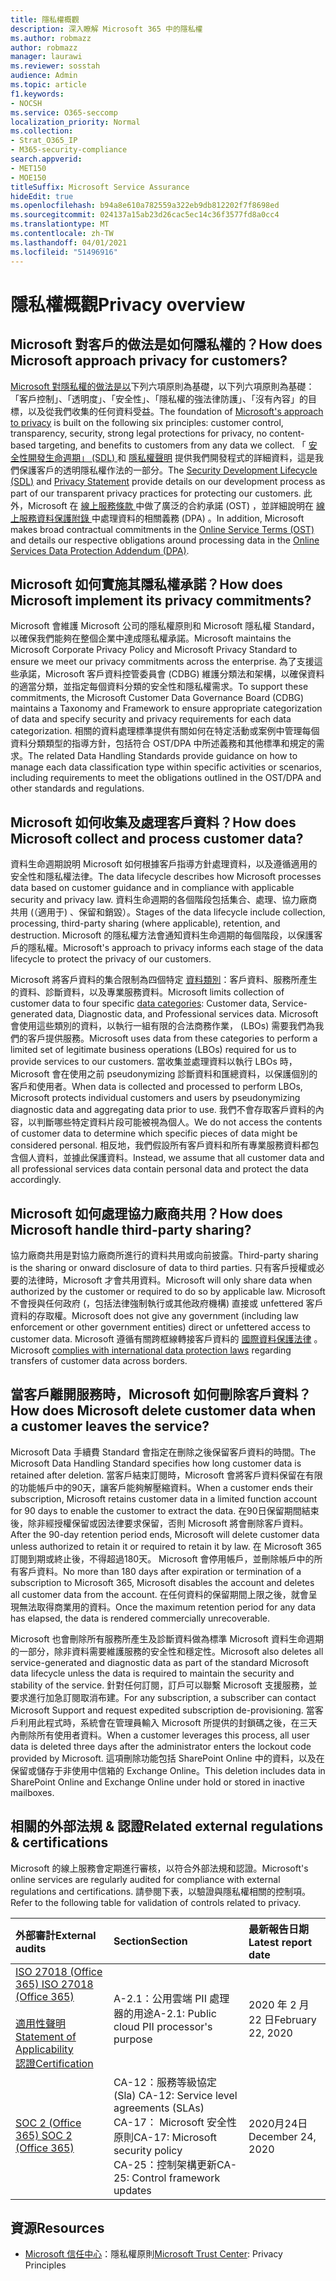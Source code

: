 ```yaml
---
title: 隱私權概觀
description: 深入瞭解 Microsoft 365 中的隱私權
ms.author: robmazz
author: robmazz
manager: laurawi
ms.reviewer: sosstah
audience: Admin
ms.topic: article
f1.keywords:
- NOCSH
ms.service: O365-seccomp
localization_priority: Normal
ms.collection:
- Strat_O365_IP
- M365-security-compliance
search.appverid:
- MET150
- MOE150
titleSuffix: Microsoft Service Assurance
hideEdit: true
ms.openlocfilehash: b94a8e610a782559a322eb9db812202f7f8698ed
ms.sourcegitcommit: 024137a15ab23d26cac5ec14c36f3577fd8a0cc4
ms.translationtype: MT
ms.contentlocale: zh-TW
ms.lasthandoff: 04/01/2021
ms.locfileid: "51496916"
---
```

# <a name="privacy-overview"></a><span data-ttu-id="faa49-103">隱私權概觀</span><span class="sxs-lookup"><span data-stu-id="faa49-103">Privacy overview</span></span>

## <a name="how-does-microsoft-approach-privacy-for-customers"></a><span data-ttu-id="faa49-104">Microsoft 對客戶的做法是如何隱私權的？</span><span class="sxs-lookup"><span data-stu-id="faa49-104">How does Microsoft approach privacy for customers?</span></span>

<span data-ttu-id="faa49-105">[Microsoft 對隱私權的做法是以](https://privacy.microsoft.com/#whatinformationwecollectmodule)下列六項原則為基礎，以下列六項原則為基礎：「客戶控制」、「透明度」、「安全性」、「隱私權的強法律防護」、「沒有內容」的目標，以及從我們收集的任何資料受益。</span><span class="sxs-lookup"><span data-stu-id="faa49-105">The foundation of [Microsoft's approach to privacy](https://privacy.microsoft.com/#whatinformationwecollectmodule) is built on the following six principles: customer control, transparency, security, strong legal protections for privacy, no content-based targeting, and benefits to customers from any data we collect.</span></span> <span data-ttu-id="faa49-106">「 [安全性開發生命週期」 (SDL) ](https://www.microsoft.com/securityengineering/sdl/) 和 [隱私權聲明](https://privacy.microsoft.com/privacystatement) 提供我們開發程式的詳細資料，這是我們保護客戶的透明隱私權作法的一部分。</span><span class="sxs-lookup"><span data-stu-id="faa49-106">The [Security Development Lifecycle (SDL)](https://www.microsoft.com/securityengineering/sdl/) and [Privacy Statement](https://privacy.microsoft.com/privacystatement) provide details on our development process as part of our transparent privacy practices for protecting our customers.</span></span> <span data-ttu-id="faa49-107">此外，Microsoft 在 [線上服務條款 ](https://www.microsoft.com/licensing/product-licensing/products) 中做了廣泛的合約承諾 (OST) ，並詳細說明在 [線上服務資料保護附錄 ](https://www.microsoftvolumelicensing.com/DocumentSearch.aspx?Mode=3&DocumentTypeId=67)中處理資料的相關義務 (DPA) 。</span><span class="sxs-lookup"><span data-stu-id="faa49-107">In addition, Microsoft makes broad contractual commitments in the [Online Service Terms (OST)](https://www.microsoft.com/licensing/product-licensing/products) and details our respective obligations around processing data in the [Online Services Data Protection Addendum (DPA)](https://www.microsoftvolumelicensing.com/DocumentSearch.aspx?Mode=3&DocumentTypeId=67).</span></span>

## <a name="how-does-microsoft-implement-its-privacy-commitments"></a><span data-ttu-id="faa49-108">Microsoft 如何實施其隱私權承諾？</span><span class="sxs-lookup"><span data-stu-id="faa49-108">How does Microsoft implement its privacy commitments?</span></span>

<span data-ttu-id="faa49-109">Microsoft 會維護 Microsoft 公司的隱私權原則和 Microsoft 隱私權 Standard，以確保我們能夠在整個企業中達成隱私權承諾。</span><span class="sxs-lookup"><span data-stu-id="faa49-109">Microsoft maintains the Microsoft Corporate Privacy Policy and Microsoft Privacy Standard to ensure we meet our privacy commitments across the enterprise.</span></span> <span data-ttu-id="faa49-110">為了支援這些承諾，Microsoft 客戶資料控管委員會 (CDBG) 維護分類法和架構，以確保資料的適當分類，並指定每個資料分類的安全性和隱私權需求。</span><span class="sxs-lookup"><span data-stu-id="faa49-110">To support these commitments, the Microsoft Customer Data Governance Board (CDBG) maintains a Taxonomy and Framework to ensure appropriate categorization of data and specify security and privacy requirements for each data categorization.</span></span> <span data-ttu-id="faa49-111">相關的資料處理標準提供有關如何在特定活動或案例中管理每個資料分類類型的指導方針，包括符合 OST/DPA 中所述義務和其他標準和規定的需求。</span><span class="sxs-lookup"><span data-stu-id="faa49-111">The related Data Handling Standards provide guidance on how to manage each data classification type within specific activities or scenarios, including requirements to meet the obligations outlined in the OST/DPA and other standards and regulations.</span></span>

## <a name="how-does-microsoft-collect-and-process-customer-data"></a><span data-ttu-id="faa49-112">Microsoft 如何收集及處理客戶資料？</span><span class="sxs-lookup"><span data-stu-id="faa49-112">How does Microsoft collect and process customer data?</span></span>

<span data-ttu-id="faa49-113">資料生命週期說明 Microsoft 如何根據客戶指導方針處理資料，以及遵循適用的安全性和隱私權法律。</span><span class="sxs-lookup"><span data-stu-id="faa49-113">The data lifecycle describes how Microsoft processes data based on customer guidance and in compliance with applicable security and privacy law.</span></span> <span data-ttu-id="faa49-114">資料生命週期的各個階段包括集合、處理、協力廠商共用 (（適用于) 、保留和銷毀）。</span><span class="sxs-lookup"><span data-stu-id="faa49-114">Stages of the data lifecycle include collection, processing, third-party sharing (where applicable), retention, and destruction.</span></span> <span data-ttu-id="faa49-115">Microsoft 的隱私權方法會通知資料生命週期的每個階段，以保護客戶的隱私權。</span><span class="sxs-lookup"><span data-stu-id="faa49-115">Microsoft's approach to privacy informs each stage of the data lifecycle to protect the privacy of our customers.</span></span>

<span data-ttu-id="faa49-116">Microsoft 將客戶資料的集合限制為四個特定 [資料類別](https://www.microsoft.com/trust-center/privacy/customer-data-definitions?rtc=1)：客戶資料、服務所產生的資料、診斷資料，以及專業服務資料。</span><span class="sxs-lookup"><span data-stu-id="faa49-116">Microsoft limits collection of customer data to four specific [data categories](https://www.microsoft.com/trust-center/privacy/customer-data-definitions?rtc=1): Customer data, Service-generated data, Diagnostic data, and Professional services data.</span></span> <span data-ttu-id="faa49-117">Microsoft 會使用這些類別的資料，以執行一組有限的合法商務作業， (LBOs) 需要我們為我們的客戶提供服務。</span><span class="sxs-lookup"><span data-stu-id="faa49-117">Microsoft uses data from these categories to perform a limited set of legitimate business operations (LBOs) required for us to provide services to our customers.</span></span> <span data-ttu-id="faa49-118">當收集並處理資料以執行 LBOs 時，Microsoft 會在使用之前 pseudonymizing 診斷資料和匯總資料，以保護個別的客戶和使用者。</span><span class="sxs-lookup"><span data-stu-id="faa49-118">When data is collected and processed to perform LBOs, Microsoft protects individual customers and users by pseudonymizing diagnostic data and aggregating data prior to use.</span></span> <span data-ttu-id="faa49-119">我們不會存取客戶資料的內容，以判斷哪些特定資料片段可能被視為個人。</span><span class="sxs-lookup"><span data-stu-id="faa49-119">We do not access the contents of customer data to determine which specific pieces of data might be considered personal.</span></span> <span data-ttu-id="faa49-120">相反地，我們假設所有客戶資料和所有專業服務資料都包含個人資料，並據此保護資料。</span><span class="sxs-lookup"><span data-stu-id="faa49-120">Instead, we assume that all customer data and all professional services data contain personal data and protect the data accordingly.</span></span>

## <a name="how-does-microsoft-handle-third-party-sharing"></a><span data-ttu-id="faa49-121">Microsoft 如何處理協力廠商共用？</span><span class="sxs-lookup"><span data-stu-id="faa49-121">How does Microsoft handle third-party sharing?</span></span>

<span data-ttu-id="faa49-122">協力廠商共用是對協力廠商所進行的資料共用或向前披露。</span><span class="sxs-lookup"><span data-stu-id="faa49-122">Third-party sharing is the sharing or onward disclosure of data to third parties.</span></span> <span data-ttu-id="faa49-123">只有客戶授權或必要的法律時，Microsoft 才會共用資料。</span><span class="sxs-lookup"><span data-stu-id="faa49-123">Microsoft will only share data when authorized by the customer or required to do so by applicable law.</span></span> <span data-ttu-id="faa49-124">Microsoft 不會授與任何政府 (，包括法律強制執行或其他政府機構) 直接或 unfettered 客戶資料的存取權。</span><span class="sxs-lookup"><span data-stu-id="faa49-124">Microsoft does not give any government (including law enforcement or other government entities) direct or unfettered access to customer data.</span></span> <span data-ttu-id="faa49-125">Microsoft 遵循有關跨框線轉接客戶資料的 [國際資料保護法律](https://www.microsoft.com/trust-center/privacy/data-location) 。</span><span class="sxs-lookup"><span data-stu-id="faa49-125">Microsoft [complies with international data protection laws](https://www.microsoft.com/trust-center/privacy/data-location) regarding transfers of customer data across borders.</span></span>

## <a name="how-does-microsoft-delete-customer-data-when-a-customer-leaves-the-service"></a><span data-ttu-id="faa49-126">當客戶離開服務時，Microsoft 如何刪除客戶資料？</span><span class="sxs-lookup"><span data-stu-id="faa49-126">How does Microsoft delete customer data when a customer leaves the service?</span></span>

<span data-ttu-id="faa49-127">Microsoft Data 手續費 Standard 會指定在刪除之後保留客戶資料的時間。</span><span class="sxs-lookup"><span data-stu-id="faa49-127">The Microsoft Data Handling Standard specifies how long customer data is retained after deletion.</span></span> <span data-ttu-id="faa49-128">當客戶結束訂閱時，Microsoft 會將客戶資料保留在有限的功能帳戶中的90天，讓客戶能夠解壓縮資料。</span><span class="sxs-lookup"><span data-stu-id="faa49-128">When a customer ends their subscription, Microsoft retains customer data in a limited function account for 90 days to enable the customer to extract the data.</span></span> <span data-ttu-id="faa49-129">在90日保留期間結束後，除非經授權保留或因法律要求保留，否則 Microsoft 將會刪除客戶資料。</span><span class="sxs-lookup"><span data-stu-id="faa49-129">After the 90-day retention period ends, Microsoft will delete customer data unless authorized to retain it or required to retain it by law.</span></span> <span data-ttu-id="faa49-130">在 Microsoft 365 訂閱到期或終止後，不得超過180天。 Microsoft 會停用帳戶，並刪除帳戶中的所有客戶資料。</span><span class="sxs-lookup"><span data-stu-id="faa49-130">No more than 180 days after expiration or termination of a subscription to Microsoft 365, Microsoft disables the account and deletes all customer data from the account.</span></span> <span data-ttu-id="faa49-131">在任何資料的保留期間上限之後，就會呈現無法取得商業用的資料。</span><span class="sxs-lookup"><span data-stu-id="faa49-131">Once the maximum retention period for any data has elapsed, the data is rendered commercially unrecoverable.</span></span>

<span data-ttu-id="faa49-132">Microsoft 也會刪除所有服務所產生及診斷資料做為標準 Microsoft 資料生命週期的一部分，除非資料需要維護服務的安全性和穩定性。</span><span class="sxs-lookup"><span data-stu-id="faa49-132">Microsoft also deletes all service-generated and diagnostic data as part of the standard Microsoft data lifecycle unless the data is required to maintain the security and stability of the service.</span></span> <span data-ttu-id="faa49-133">針對任何訂閱，訂戶可以聯繫 Microsoft 支援服務，並要求進行加急訂閱取消布建。</span><span class="sxs-lookup"><span data-stu-id="faa49-133">For any subscription, a subscriber can contact Microsoft Support and request expedited subscription de-provisioning.</span></span> <span data-ttu-id="faa49-134">當客戶利用此程式時，系統會在管理員輸入 Microsoft 所提供的封鎖碼之後，在三天內刪除所有使用者資料。</span><span class="sxs-lookup"><span data-stu-id="faa49-134">When a customer leverages this process, all user data is deleted three days after the administrator enters the lockout code provided by Microsoft.</span></span> <span data-ttu-id="faa49-135">這項刪除功能包括 SharePoint Online 中的資料，以及在保留或儲存于非使用中信箱的 Exchange Online。</span><span class="sxs-lookup"><span data-stu-id="faa49-135">This deletion includes data in SharePoint Online and Exchange Online under hold or stored in inactive mailboxes.</span></span>

## <a name="related-external-regulations--certifications"></a><span data-ttu-id="faa49-136">相關的外部法規 & 認證</span><span class="sxs-lookup"><span data-stu-id="faa49-136">Related external regulations & certifications</span></span>

<span data-ttu-id="faa49-137">Microsoft 的線上服務會定期進行審核，以符合外部法規和認證。</span><span class="sxs-lookup"><span data-stu-id="faa49-137">Microsoft's online services are regularly audited for compliance with external regulations and certifications.</span></span> <span data-ttu-id="faa49-138">請參閱下表，以驗證與隱私權相關的控制項。</span><span class="sxs-lookup"><span data-stu-id="faa49-138">Refer to the following table for validation of controls related to privacy.</span></span>

| <span data-ttu-id="faa49-139">**外部審計**</span><span class="sxs-lookup"><span data-stu-id="faa49-139">**External audits**</span></span> | <span data-ttu-id="faa49-140">**Section**</span><span class="sxs-lookup"><span data-stu-id="faa49-140">**Section**</span></span> | <span data-ttu-id="faa49-141">**最新報告日期**</span><span class="sxs-lookup"><span data-stu-id="faa49-141">**Latest report date**</span></span> |
|:--------------------|:------------|:-----------------------|  
| [<span data-ttu-id="faa49-142">ISO 27018 (Office 365) </span><span class="sxs-lookup"><span data-stu-id="faa49-142">ISO 27018 (Office 365)</span></span>](https://servicetrust.microsoft.com/ViewPage/MSComplianceGuideV3?command=Download&downloadType=Document&downloadId=d7864d4f-e053-4cc4-a964-fa526d07c3be&tab=7027ead0-3d6b-11e9-b9e1-290b1eb4cdeb&docTab=7027ead0-3d6b-11e9-b9e1-290b1eb4cdeb_ISO_Reports) <br><br> [<span data-ttu-id="faa49-143">適用性聲明</span><span class="sxs-lookup"><span data-stu-id="faa49-143">Statement of Applicability</span></span>](https://servicetrust.microsoft.com/ViewPage/MSComplianceGuide?command=Download&downloadType=Document&downloadId=8ee1e46b-2ada-4e7b-bb7d-4c55a8cb6fcd&docTab=4ce99610-c9c0-11e7-8c2c-f908a777fa4d_ISO_Reports) <br> [<span data-ttu-id="faa49-144">認證</span><span class="sxs-lookup"><span data-stu-id="faa49-144">Certification</span></span>](https://servicetrust.microsoft.com/ViewPage/MSComplianceGuideV3?command=Download&downloadType=Document&downloadId=43e89534-f48d-42ea-a7a7-3523ff516036&tab=7027ead0-3d6b-11e9-b9e1-290b1eb4cdeb&docTab=7027ead0-3d6b-11e9-b9e1-290b1eb4cdeb_ISO_Reports) | <span data-ttu-id="faa49-145">A-2.1：公用雲端 PII 處理器的用途</span><span class="sxs-lookup"><span data-stu-id="faa49-145">A-2.1: Public cloud PII processor's purpose</span></span> | <span data-ttu-id="faa49-146">2020 年 2 月 22 日</span><span class="sxs-lookup"><span data-stu-id="faa49-146">February 22, 2020</span></span> |
| [<span data-ttu-id="faa49-147">SOC 2 (Office 365) </span><span class="sxs-lookup"><span data-stu-id="faa49-147">SOC 2 (Office 365)</span></span>](https://servicetrust.microsoft.com/ViewPage/MSComplianceGuideV3?command=Download&downloadType=Document&downloadId=a73c1738-7892-42b7-acd3-87b6371c53f6&tab=7027ead0-3d6b-11e9-b9e1-290b1eb4cdeb&docTab=7027ead0-3d6b-11e9-b9e1-290b1eb4cdeb_SOC_%2F_SSAE_16_Reports) | <span data-ttu-id="faa49-148">CA-12：服務等級協定 (Sla) </span><span class="sxs-lookup"><span data-stu-id="faa49-148">CA-12: Service level agreements (SLAs)</span></span> <br> <span data-ttu-id="faa49-149">CA-17： Microsoft 安全性原則</span><span class="sxs-lookup"><span data-stu-id="faa49-149">CA-17: Microsoft security policy</span></span> <br> <span data-ttu-id="faa49-150">CA-25：控制架構更新</span><span class="sxs-lookup"><span data-stu-id="faa49-150">CA-25: Control framework updates</span></span> | <span data-ttu-id="faa49-151">2020月24日</span><span class="sxs-lookup"><span data-stu-id="faa49-151">December 24, 2020</span></span> |

## <a name="resources"></a><span data-ttu-id="faa49-152">資源</span><span class="sxs-lookup"><span data-stu-id="faa49-152">Resources</span></span>

- <span data-ttu-id="faa49-153">[Microsoft 信任中心](https://www.microsoft.com/trust-center/privacy)：隱私權原則</span><span class="sxs-lookup"><span data-stu-id="faa49-153">[Microsoft Trust Center](https://www.microsoft.com/trust-center/privacy): Privacy Principles</span></span>
